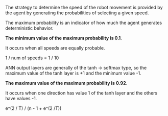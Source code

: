 The strategy to determine the speed of the robot movement is provided by the agent by generating the probabilities of selecting a given speed.

The maximum probability is an indicator of how much the agent generates deterministic behavior.

**The minimum value of the maximum probability is 0.1**.

It occurs when all speeds are equally probable.

1 / num of speeds = 1 / 10

ANN output layers are generally of the tanh -> softmax type, so the maximum value of the tanh layer is +1 and the minimum value -1.

**The maximum value of the maximum probability is 0.92**.

It occurs when one direction has value 1 of the tanh layer and the others have values -1.

e^(2 / T) / (n - 1 + e^(2 /T))
